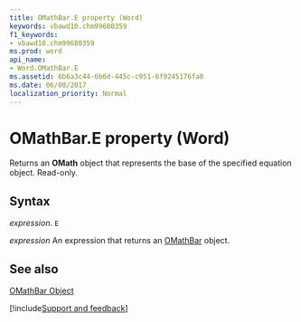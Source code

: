 ```yaml
---
title: OMathBar.E property (Word)
keywords: vbawd10.chm99680359
f1_keywords:
- vbawd10.chm99680359
ms.prod: word
api_name:
- Word.OMathBar.E
ms.assetid: 6b6a3c44-6b6d-445c-c951-6f9245176fa0
ms.date: 06/08/2017
localization_priority: Normal
---
```



# OMathBar.E property (Word)

Returns an  **OMath** object that represents the base of the specified equation object. Read-only.


## Syntax

_expression_. `E`

 _expression_ An expression that returns an [OMathBar](./Word.OMathBar.md) object.


## See also


[OMathBar Object](Word.OMathBar.md)

[!include[Support and feedback](~/includes/feedback-boilerplate.md)]